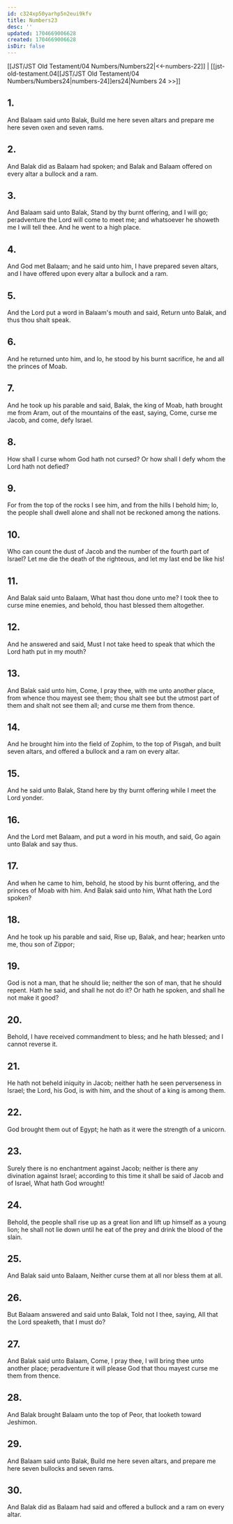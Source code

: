 ```yaml
---
id: c324xp50yarhp5n2eui9kfv
title: Numbers23
desc: ''
updated: 1704669006628
created: 1704669006628
isDir: false
---
```

[[JST/JST Old Testament/04 Numbers/Numbers22|<<-numbers-22]] | [[jst-old-testament.04[[JST/JST Old Testament/04 Numbers/Numbers24|numbers-24]]ers24|Numbers 24 >>]]
## 1.
And Balaam said unto Balak, Build me here seven altars and prepare me here seven oxen and seven rams.
## 2.
And Balak did as Balaam had spoken; and Balak and Balaam offered on every altar a bullock and a ram.
## 3.
And Balaam said unto Balak, Stand by thy burnt offering, and I will go; peradventure the Lord will come to meet me; and whatsoever he showeth me I will tell thee. And he went to a high place.
## 4.
And God met Balaam; and he said unto him, I have prepared seven altars, and I have offered upon every altar a bullock and a ram.
## 5.
And the Lord put a word in Balaam\'s mouth and said, Return unto Balak, and thus thou shalt speak.
## 6.
And he returned unto him, and lo, he stood by his burnt sacrifice, he and all the princes of Moab.
## 7.
And he took up his parable and said, Balak, the king of Moab, hath brought me from Aram, out of the mountains of the east, saying, Come, curse me Jacob, and come, defy Israel.
## 8.
How shall I curse whom God hath not cursed? Or how shall I defy whom the Lord hath not defied?
## 9.
For from the top of the rocks I see him, and from the hills I behold him; lo, the people shall dwell alone and shall not be reckoned among the nations.
## 10.
Who can count the dust of Jacob and the number of the fourth part of Israel? Let me die the death of the righteous, and let my last end be like his!
## 11.
And Balak said unto Balaam, What hast thou done unto me? I took thee to curse mine enemies, and behold, thou hast blessed them altogether.
## 12.
And he answered and said, Must I not take heed to speak that which the Lord hath put in my mouth?
## 13.
And Balak said unto him, Come, I pray thee, with me unto another place, from whence thou mayest see them; thou shalt see but the utmost part of them and shalt not see them all; and curse me them from thence.
## 14.
And he brought him into the field of Zophim, to the top of Pisgah, and built seven altars, and offered a bullock and a ram on every altar.
## 15.
And he said unto Balak, Stand here by thy burnt offering while I meet the Lord yonder.
## 16.
And the Lord met Balaam, and put a word in his mouth, and said, Go again unto Balak and say thus.
## 17.
And when he came to him, behold, he stood by his burnt offering, and the princes of Moab with him. And Balak said unto him, What hath the Lord spoken?
## 18.
And he took up his parable and said, Rise up, Balak, and hear; hearken unto me, thou son of Zippor;
## 19.
God is not a man, that he should lie; neither the son of man, that he should repent. Hath he said, and shall he not do it? Or hath he spoken, and shall he not make it good?
## 20.
Behold, I have received commandment to bless; and he hath blessed; and I cannot reverse it.
## 21.
He hath not beheld iniquity in Jacob; neither hath he seen perverseness in Israel; the Lord, his God, is with him, and the shout of a king is among them.
## 22.
God brought them out of Egypt; he hath as it were the strength of a unicorn.
## 23.
Surely there is no enchantment against Jacob; neither is there any divination against Israel; according to this time it shall be said of Jacob and of Israel, What hath God wrought!
## 24.
Behold, the people shall rise up as a great lion and lift up himself as a young lion; he shall not lie down until he eat of the prey and drink the blood of the slain.
## 25.
And Balak said unto Balaam, Neither curse them at all nor bless them at all.
## 26.
But Balaam answered and said unto Balak, Told not I thee, saying, All that the Lord speaketh, that I must do?
## 27.
And Balak said unto Balaam, Come, I pray thee, I will bring thee unto another place; peradventure it will please God that thou mayest curse me them from thence.
## 28.
And Balak brought Balaam unto the top of Peor, that looketh toward Jeshimon.
## 29.
And Balaam said unto Balak, Build me here seven altars, and prepare me here seven bullocks and seven rams.
## 30.
And Balak did as Balaam had said and offered a bullock and a ram on every altar.


